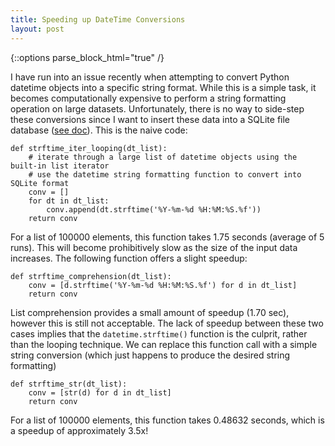```yaml
---
title: Speeding up DateTime Conversions
layout: post
---
```

{::options parse_block_html="true" /}

I have run into an issue recently when attempting to convert Python datetime objects into a specific string format.  While this is a simple task, it becomes computationally expensive to perform a string formatting operation on large datasets. Unfortunately, there is no way to side-step these conversions since I want to insert these data into a SQLite file database ([see doc](https://www.sqlite.org/lang_datefunc.html)). This is the naive code:

    def strftime_iter_looping(dt_list):
        # iterate through a large list of datetime objects using the built-in list iterator
        # use the datetime string formatting function to convert into SQLite format
        conv = []
        for dt in dt_list:
            conv.append(dt.strftime('%Y-%m-%d %H:%M:%S.%f'))
        return conv

For a list of 100000 elements, this function takes 1.75 seconds (average of 5 runs).  This will become prohibitively slow as the size of the input data increases.  The following function offers a slight speedup:

    def strftime_comprehension(dt_list):
        conv = [d.strftime('%Y-%m-%d %H:%M:%S.%f') for d in dt_list]
        return conv

List comprehension provides a small amount of speedup (1.70 sec), however this is still not acceptable.  The lack of speedup between these two cases implies that the `datetime.strftime()` function is the culprit, rather than the looping technique.  We can replace this function call with a simple string conversion (which just happens to produce the desired string formatting)

    def strftime_str(dt_list):
        conv = [str(d) for d in dt_list]
        return conv

For a list of 100000 elements, this function takes 0.48632 seconds, which is a speedup of approximately 3.5x!

